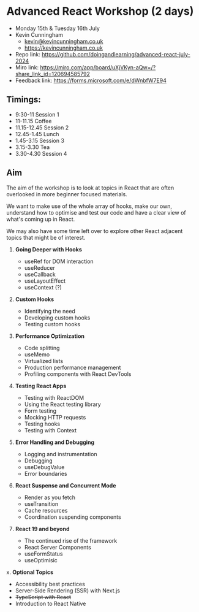 # Advanced React Workshop (2 days)

- Monday 15th & Tuesday 16th July
- Kevin Cunningham
  - kevin@kevincunningham.co.uk
  - https://kevincunningham.co.uk
- Repo link: https://github.com/doingandlearning/advanced-react-july-2024
- Miro link: https://miro.com/app/board/uXjVKyn-aQw=/?share_link_id=120694585792
- Feedback link: https://forms.microsoft.com/e/dWnbfW7E94

## Timings:

- 9:30-11 Session 1
- 11-11.15 Coffee
- 11.15-12.45 Session 2
- 12.45-1.45 Lunch
- 1.45-3.15 Session 3
- 3.15-3.30 Tea
- 3.30-4.30 Session 4

## Aim

The aim of the workshop is to look at topics in React that are often overlooked in more beginner focused materials.

We want to make use of the whole array of hooks, make our own, understand how to optimise and test our code and have a clear view of what's coming up in React.

We may also have some time left over to explore other React adjacent topics that might be of interest.

1. **Going Deeper with Hooks**

   - useRef for DOM interaction
   - useReducer
   - useCallback
   - useLayoutEffect
   - useContext (?)

2. **Custom Hooks**

   - Identifying the need
   - Developing custom hooks
   - Testing custom hooks

3. **Performance Optimization**

   - Code splitting
   - useMemo
   - Virtualized lists
   - Production performance management
   - Profiling components with React DevTools

4. **Testing React Apps**

   - Testing with ReactDOM
   - Using the React testing library
   - Form testing
   - Mocking HTTP requests
   - Testing hooks
   - Testing with Context

5. **Error Handling and Debugging**

   - Logging and instrumentation
   - Debugging
   - useDebugValue
   - Error boundaries

6. **React Suspense and Concurrent Mode**

   - Render as you fetch
   - useTransition
   - Cache resources
   - Coordination suspending components

7. **React 19 and beyond**
   - The continued rise of the framework
   - React Server Components
   - useFormStatus
   - useOptimisic

x. **Optional Topics**

- Accessibility best practices
- Server-Side Rendering (SSR) with Next.js
- ~~TypeScript with React~~
- Introduction to React Native
